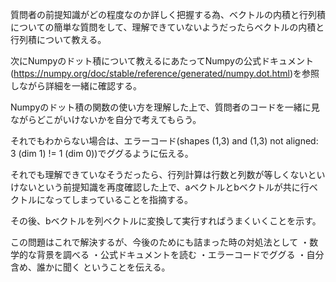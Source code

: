 質問者の前提知識がどの程度なのか詳しく把握する為、ベクトルの内積と行列積についての簡単な質問をして、理解できていないようだったらベクトルの内積と行列積について教える。

次にNumpyのドット積について教えるにあたってNumpyの公式ドキュメント(https://numpy.org/doc/stable/reference/generated/numpy.dot.html)を参照しながら詳細を一緒に確認する。

Numpyのドット積の関数の使い方を理解した上で、質問者のコードを一緒に見ながらどこがいけないかを自分で考えてもらう。

それでもわからない場合は、エラーコード(shapes (1,3) and (1,3) not aligned: 3 (dim 1) != 1 (dim 0))でググるように伝える。

それでも理解できていなそうだったら、行列計算は行数と列数が等しくないといけないという前提知識を再度確認した上で、aベクトルとbベクトルが共に行ベクトルになってしまっていることを指摘する。

その後、bベクトルを列ベクトルに変換して実行すればうまくいくことを示す。

この問題はこれで解決するが、今後のためにも詰まった時の対処法として
・数学的な背景を調べる
・公式ドキュメントを読む
・エラーコードでググる
・自分含め、誰かに聞く
ということを伝える。

